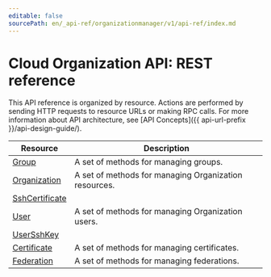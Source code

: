 ```yaml
---
editable: false
sourcePath: en/_api-ref/organizationmanager/v1/api-ref/index.md
---
```


# Cloud Organization API: REST reference
This API reference is organized by resource. Actions are performed by sending HTTP requests to resource URLs or making RPC calls. For more information about API architecture, see [API Concepts]({{ api-url-prefix }}/api-design-guide/).

Resource | Description
--- | ---
[Group](Group/index.md) | A set of methods for managing groups.
[Organization](Organization/index.md) | A set of methods for managing Organization resources.
[SshCertificate](SshCertificate/index.md) | 
[User](User/index.md) | A set of methods for managing Organization users.
[UserSshKey](UserSshKey/index.md) | 
[Certificate](Certificate/index.md) | A set of methods for managing certificates.
[Federation](Federation/index.md) | A set of methods for managing federations.